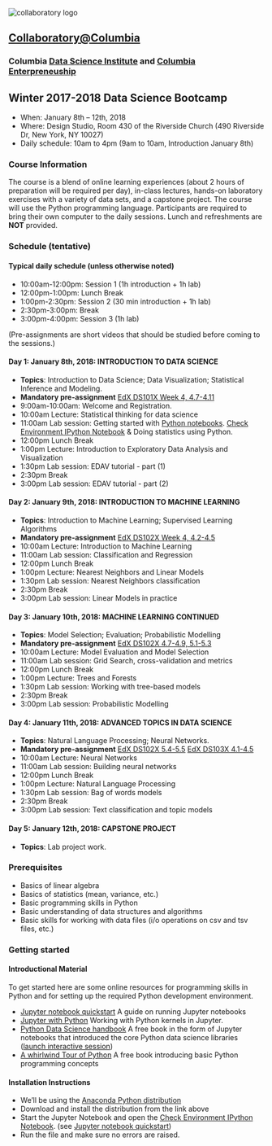 ![collaboratory logo](../Misc-files/collaboratory.png)

## [Collaboratory@Columbia](http://collaboratory.columbia.edu/)
### Columbia [Data Science Institute](http://datascience.columbia.edu/) and [Columbia Enterpreneuship](http://entrepreneurship.columbia.edu/)
## Winter 2017-2018 Data Science Bootcamp

- When: January 8th – 12th, 2018
- Where: Design Studio, Room 430 of the Riverside Church (490 Riverside Dr, New York, NY 10027)
- Daily schedule: 10am to 4pm (9am to 10am, Introduction January 8th)

### Course Information
The course is a blend of online learning experiences (about 2 hours of preparation will be required per day), in-class lectures, hands-on laboratory exercises with a variety of data sets, and a capstone project. The course will use the Python programming language. Participants are required to bring their own computer to the daily sessions. Lunch and refreshments are **NOT** provided.

### Schedule (tentative)
#### Typical daily schedule (unless otherwise noted)
- 10:00am-12:00pm: Session 1 (1h introduction + 1h lab)
- 12:00pm-1:00pm: Lunch Break
- 1:00pm-2:30pm: Session 2 (30 min introduction + 1h lab)
- 2:30pm-3:00pm: Break
- 3:00pm-4:00pm: Session 3 (1h lab)

(Pre-assignments are short videos that should be studied before coming to the sessions.)

#### Day 1: January 8th, 2018: INTRODUCTION TO DATA SCIENCE
- **Topics**: Introduction to Data Science; Data Visualization; Statistical Inference and Modeling.
- **Mandatory pre-assignment** [EdX DS101X Week 4, 4.7-4.11](https://courses.edx.org/courses/course-v1:ColumbiaX+DS101X+1T2017/course/)
- 9:00am-10:00am: Welcome and Registration.
- 10:00am Lecture: Statistical thinking for data science
- 11:00am Lab session: Getting started with [Python notebooks](https://jupyter.readthedocs.io/en/latest/content-quickstart.html). [Check Environment IPython Notebook](./notebooks/Pre-assignment/check_env.ipynb) & Doing statistics using Python.
- 12:00pm Lunch Break
- 1:00pm Lecture: Introduction to Exploratory Data Analysis and Visualization
- 1:30pm Lab session: EDAV tutorial - part (1)
- 2:30pm Break
- 3:00pm Lab session: EDAV tutorial - part (2)
 
#### Day 2: January 9th, 2018: INTRODUCTION TO MACHINE LEARNING
- **Topics**: Introduction to Machine Learning; Supervised Learning Algorithms
- **Mandatory pre-assignment** [EdX DS102X Week 4, 4.2-4.5](https://courses.edx.org/courses/course-v1:ColumbiaX+DS102X+1T2017)
- 10:00am Lecture: Introduction to Machine Learning
- 11:00am Lab session: Classification and Regression
- 12:00pm Lunch Break
-  1:00pm Lecture: Nearest Neighbors and Linear Models
-  1:30pm Lab session: Nearest Neighbors classification
-  2:30pm Break
-  3:00pm Lab session: Linear Models in practice

 
#### Day 3: January 10th, 2018: MACHINE LEARNING CONTINUED
- **Topics**: Model Selection; Evaluation; Probabilistic Modelling
- **Mandatory pre-assignment** [EdX DS102X 4.7-4.9, 5.1-5.3](https://courses.edx.org/courses/course-v1:ColumbiaX+DS102X+1T2017)
- 10:00am Lecture: Model Evaluation and Model Selection
- 11:00am Lab session: Grid Search, cross-validation and metrics
- 12:00pm Lunch Break
-  1:00pm Lecture: Trees and Forests
-  1:30pm Lab session: Working with tree-based models
-  2:30pm Break
-  3:00pm Lab session: Probabilistic Modelling
 
#### Day 4: January 11th, 2018: ADVANCED TOPICS IN DATA SCIENCE
- **Topics**: Natural Language Processing; Neural Networks.
- **Mandatory pre-assignment** [EdX DS102X 5.4-5.5](https://courses.edx.org/courses/course-v1:ColumbiaX+DS102X+1T2017) [EdX DS103X 4.1-4.5](https://courses.edx.org/courses/course-v1:ColumbiaX+DS103x+1T2017)
- 10:00am Lecture: Neural Networks
- 11:00am Lab session: Building neural networks
- 12:00pm Lunch Break
-  1:00pm Lecture: Natural Language Processing
-  1:30pm Lab session: Bag of words models
-  2:30pm Break
-  3:00pm Lab session: Text classification and topic models

#### Day 5: January 12th, 2018: CAPSTONE PROJECT
+ **Topics**: Lab project work. 
 

### Prerequisites
 
+ Basics of linear algebra
+ Basics of statistics (mean, variance, etc.)
+ Basic programming skills in Python
+ Basic understanding of data structures and algorithms
+ Basic skills for working with data files (i/o operations on csv and tsv files, etc.)

### Getting started

#### Introductional Material

To get started here are some online resources for programming skills in Python and for setting up the required Python development environment.

+ [Jupyter notebook quickstart](https://jupyter.readthedocs.io/en/latest/content-quickstart.html) A guide on running Jupyter notebooks
+ [Jupyter with Python](http://opentechschool.github.io/python-data-intro/core/notebook.html) Working with Python kernels in Jupyter.
+ [Python Data Science handbook](https://github.com/jakevdp/PythonDataScienceHandbook) A free book in the form of Jupyter notebooks that introduced the core Python data science libraries ([launch interactive session](https://mybinder.org/v2/gh/jakevdp/PythonDataScienceHandbook/master?filepath=notebooks%2FIndex.ipynb))
+ [A whirlwind Tour of Python](https://github.com/jakevdp/WhirlwindTourOfPython) A free book introducing basic Python programming concepts


#### Installation Instructions
+ We’ll be using the [Anaconda Python distribution](https://www.anaconda.com/download/?lang=en-us#linuxQ)
+ Download and install the distribution from the link above
+ Start the Jupyter Notebook and open the [Check Environment IPython Notebook](./notebooks/Pre-assignment/check_env.ipynb). (see [Jupyter notebook quickstart](https://jupyter.readthedocs.io/en/latest/content-quickstart.html))
+ Run the file and make sure no errors are raised.

